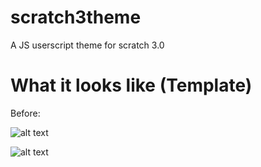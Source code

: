 # scratch3theme
A JS userscript theme for scratch 3.0

# What it looks like (Template)

Before:

![alt text](https://supersirbird.github.io/ignoreme/1.PNG "Without style")

![alt text](https://supersirbird.github.io/ignoreme/2.PNG "With glossy template")

